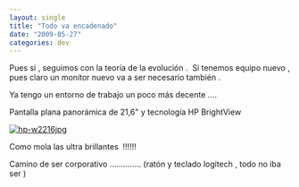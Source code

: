 ```yaml
---
layout: single
title: "Todo va encadenado"
date: "2009-05-27"
categories: dev
---
```


Pues si , seguimos con la teoría de la evolución .  Si tenemos equipo nuevo , pues claro un monitor nuevo va a ser necesario también .

Ya tengo un entorno de trabajo un poco más decente ....

Pantalla plana panorámica de 21,6" y tecnología HP BrightView

 [![hp-w2216jpg](images/3569990224_1347447dcf_t.jpg)](https://farm3.static.flickr.com/2450/3569990224_1347447dcf_t.jpg "hp-w2216jpg") 

Como mola las ultra brillantes  !!!!!!

Camino de ser corporativo .............. (ratón y teclado logitech , todo no iba ser )
